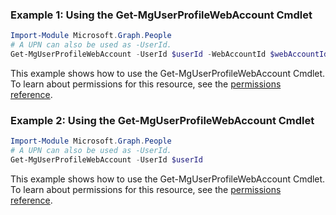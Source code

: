 ### Example 1: Using the Get-MgUserProfileWebAccount Cmdlet
```powershell
Import-Module Microsoft.Graph.People
# A UPN can also be used as -UserId.
Get-MgUserProfileWebAccount -UserId $userId -WebAccountId $webAccountId
```
This example shows how to use the Get-MgUserProfileWebAccount Cmdlet.
To learn about permissions for this resource, see the [permissions reference](/graph/permissions-reference).
### Example 2: Using the Get-MgUserProfileWebAccount Cmdlet
```powershell
Import-Module Microsoft.Graph.People
# A UPN can also be used as -UserId.
Get-MgUserProfileWebAccount -UserId $userId
```
This example shows how to use the Get-MgUserProfileWebAccount Cmdlet.
To learn about permissions for this resource, see the [permissions reference](/graph/permissions-reference).

